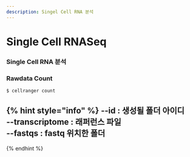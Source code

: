 ```yaml
---
description: Singel Cell RNA 분석
---
```


# Single Cell RNASeq

### Single Cell RNA 분석 

### 

### 

### 

### Rawdata Count 

```text
$ cellranger count 
```

{% hint style="info" %}
--id : 생성될 폴더 아이디  
--transcriptome : 래퍼런스 파일  
--fastqs : fastq 위치한 폴더  
--
{% endhint %}



